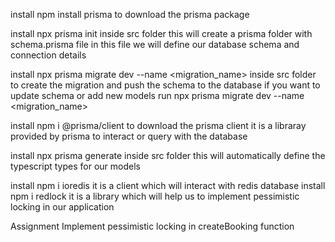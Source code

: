 install npm install prisma to download the prisma package

install npx prisma init inside src folder this will create a prisma folder with schema.prisma file in this file we will define our database schema and connection details 

install npx prisma migrate dev --name <migration_name> inside src folder to create the migration and push the schema to the database
if you want to update schema or add new models run npx prisma migrate dev --name <migration_name>

install npm i @prisma/client to download the prisma client it is a libraray provided by prisma to interact or query with the database

install npx prisma generate inside src folder this will automatically define the typescript types for our models   

install npm i ioredis it is a client which will interact with redis database
install npm i redlock  it is a library which will help us to implement pessimistic locking in our application

Assignment
Implement pessimistic locking in createBooking function 
